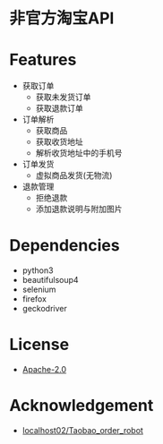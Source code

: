 非官方淘宝API
====

# Features
* 获取订单
	* 获取未发货订单
	* 获取退款订单
* 订单解析
	* 获取商品
	* 获取收货地址
	* 解析收货地址中的手机号
* 订单发货
	* 虚拟商品发货(无物流)
* 退款管理
	* 拒绝退款
	* 添加退款说明与附加图片

# Dependencies
* python3
* beautifulsoup4
* selenium
* firefox
* geckodriver

# License
* [Apache-2.0](https://github.com/petronny/unofficial-taobao-api/blob/master/LICENSE)

# Acknowledgement
* [localhost02/Taobao_order_robot](https://github.com/localhost02/Taobao_order_robot)
